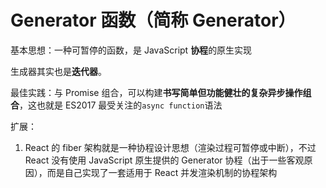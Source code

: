 # Generator 函数（简称 Generator）

基本思想：一种可暂停的函数，是 JavaScript **协程**的原生实现

生成器其实也是**迭代器**。

最佳实践：与 Promise 组合，可以构建**书写简单但功能健壮的复杂异步操作组合**，这也就是 ES2017 最受关注的`async function`语法

扩展：

1. React 的 fiber 架构就是一种协程设计思想（渲染过程可暂停或中断），不过 React 没有使用 JavaScript 原生提供的 Generator 协程（出于一些客观原因），而是自己实现了一套适用于 React 并发渲染机制的协程架构
